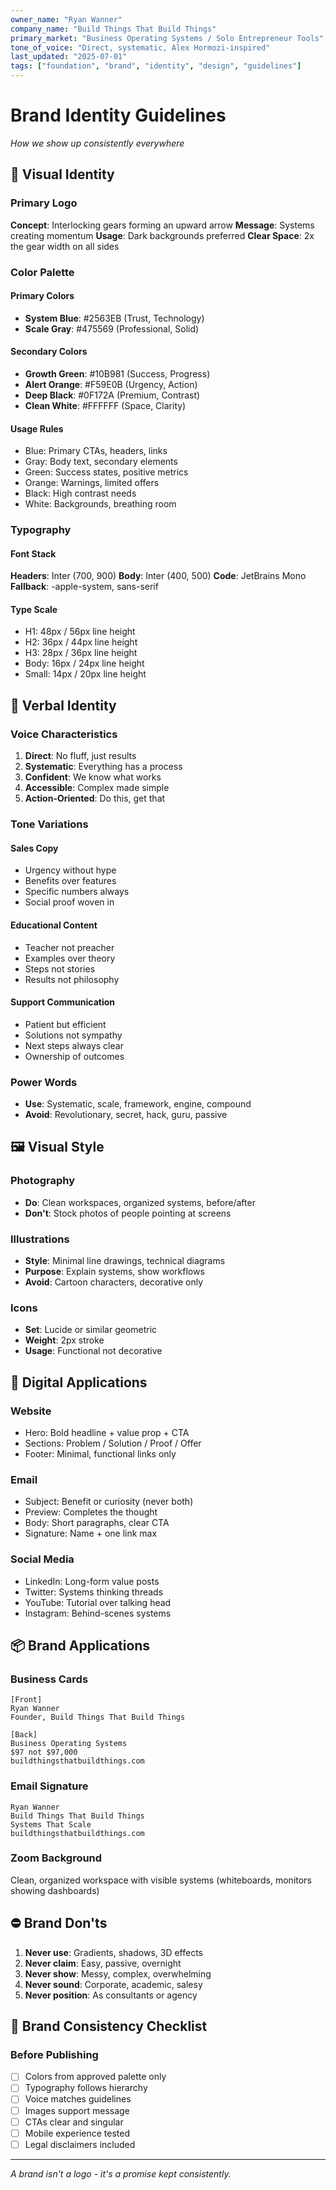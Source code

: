 ```yaml
---
owner_name: "Ryan Wanner"
company_name: "Build Things That Build Things"
primary_market: "Business Operating Systems / Solo Entrepreneur Tools"
tone_of_voice: "Direct, systematic, Alex Hormozi-inspired"
last_updated: "2025-07-01"
tags: ["foundation", "brand", "identity", "design", "guidelines"]
---
```


# Brand Identity Guidelines

*How we show up consistently everywhere*

## 🎨 Visual Identity

### Primary Logo
**Concept**: Interlocking gears forming an upward arrow
**Message**: Systems creating momentum
**Usage**: Dark backgrounds preferred
**Clear Space**: 2x the gear width on all sides

### Color Palette

#### Primary Colors
- **System Blue**: #2563EB (Trust, Technology)
- **Scale Gray**: #475569 (Professional, Solid)

#### Secondary Colors
- **Growth Green**: #10B981 (Success, Progress)
- **Alert Orange**: #F59E0B (Urgency, Action)
- **Deep Black**: #0F172A (Premium, Contrast)
- **Clean White**: #FFFFFF (Space, Clarity)

#### Usage Rules
- Blue: Primary CTAs, headers, links
- Gray: Body text, secondary elements
- Green: Success states, positive metrics
- Orange: Warnings, limited offers
- Black: High contrast needs
- White: Backgrounds, breathing room

### Typography

#### Font Stack
**Headers**: Inter (700, 900)
**Body**: Inter (400, 500)
**Code**: JetBrains Mono
**Fallback**: -apple-system, sans-serif

#### Type Scale
- H1: 48px / 56px line height
- H2: 36px / 44px line height
- H3: 28px / 36px line height
- Body: 16px / 24px line height
- Small: 14px / 20px line height

## 📝 Verbal Identity

### Voice Characteristics
1. **Direct**: No fluff, just results
2. **Systematic**: Everything has a process
3. **Confident**: We know what works
4. **Accessible**: Complex made simple
5. **Action-Oriented**: Do this, get that

### Tone Variations

#### Sales Copy
- Urgency without hype
- Benefits over features
- Specific numbers always
- Social proof woven in

#### Educational Content
- Teacher not preacher
- Examples over theory
- Steps not stories
- Results not philosophy

#### Support Communication
- Patient but efficient
- Solutions not sympathy
- Next steps always clear
- Ownership of outcomes

### Power Words
- **Use**: Systematic, scale, framework, engine, compound
- **Avoid**: Revolutionary, secret, hack, guru, passive

## 🖼️ Visual Style

### Photography
- **Do**: Clean workspaces, organized systems, before/after
- **Don't**: Stock photos of people pointing at screens

### Illustrations
- **Style**: Minimal line drawings, technical diagrams
- **Purpose**: Explain systems, show workflows
- **Avoid**: Cartoon characters, decorative only

### Icons
- **Set**: Lucide or similar geometric
- **Weight**: 2px stroke
- **Usage**: Functional not decorative

## 💱 Digital Applications

### Website
- Hero: Bold headline + value prop + CTA
- Sections: Problem / Solution / Proof / Offer
- Footer: Minimal, functional links only

### Email
- Subject: Benefit or curiosity (never both)
- Preview: Completes the thought
- Body: Short paragraphs, clear CTA
- Signature: Name + one link max

### Social Media
- LinkedIn: Long-form value posts
- Twitter: Systems thinking threads
- YouTube: Tutorial over talking head
- Instagram: Behind-scenes systems

## 📦 Brand Applications

### Business Cards
```
[Front]
Ryan Wanner
Founder, Build Things That Build Things

[Back]
Business Operating Systems
$97 not $97,000
buildthingsthatbuildthings.com
```

### Email Signature
```
Ryan Wanner
Build Things That Build Things
Systems That Scale
buildthingsthatbuildthings.com
```

### Zoom Background
Clean, organized workspace with visible systems (whiteboards, monitors showing dashboards)

## ⛔ Brand Don'ts

1. **Never use**: Gradients, shadows, 3D effects
2. **Never claim**: Easy, passive, overnight
3. **Never show**: Messy, complex, overwhelming
4. **Never sound**: Corporate, academic, salesy
5. **Never position**: As consultants or agency

## 📏 Brand Consistency Checklist

### Before Publishing
- [ ] Colors from approved palette only
- [ ] Typography follows hierarchy
- [ ] Voice matches guidelines
- [ ] Images support message
- [ ] CTAs clear and singular
- [ ] Mobile experience tested
- [ ] Legal disclaimers included

---

*A brand isn't a logo - it's a promise kept consistently.*